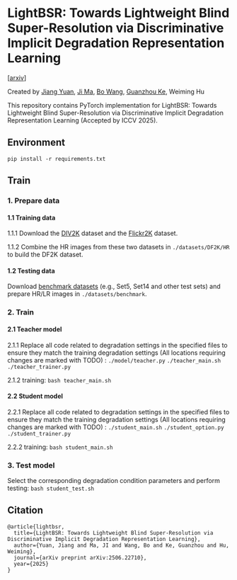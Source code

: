 # LightBSR: Towards Lightweight Blind Super-Resolution via Discriminative Implicit Degradation Representation Learning

[[arxiv](https://arxiv.org/abs/2506.22710)]

Created by [Jiang Yuan](https://github.com/Fieldhunter), [Ji Ma](https://github.com/MJ-NCEPU), [Bo Wang](https://github.com/wangbo2016), [Guanzhou Ke](https://github.com/Guanzhou-Ke), Weiming Hu

This repository contains PyTorch implementation for LightBSR: Towards Lightweight Blind Super-Resolution via Discriminative Implicit Degradation Representation Learning (Accepted by ICCV 2025).

## Environment
`pip install -r requirements.txt`

## Train
### 1. Prepare data 
#### 1.1 Training data
1.1.1 Download the [DIV2K](https://data.vision.ee.ethz.ch/cvl/DIV2K/)  dataset and the [Flickr2K](http://cv.snu.ac.kr/research/EDSR/Flickr2K.tar) dataset.

1.1.2 Combine the HR images from these two datasets in `./datasets/DF2K/HR` to build the DF2K dataset. 

#### 1.2 Testing data
Download [benchmark datasets](https://github.com/xinntao/BasicSR/blob/a19aac61b277f64be050cef7fe578a121d944a0e/docs/Datasets.md) (e.g., Set5, Set14 and other test sets) and prepare HR/LR images in `./datasets/benchmark`.

### 2. Train
#### 2.1 Teacher model
2.1.1 Replace all code related to degradation settings in the specified files to ensure they match the training degradation settings (All locations requiring changes are marked with TODO) :
`./model/teacher.py` `./teacher_main.sh` `./teacher_trainer.py`

2.1.2 training: `bash teacher_main.sh`

#### 2.2 Student model
2.2.1 Replace all code related to degradation settings in the specified files to ensure they match the training degradation settings (All locations requiring changes are marked with TODO) :
`./student_main.sh` `./student_option.py` `./student_trainer.py`

2.2.2 training: `bash student_main.sh`

### 3. Test model
Select the corresponding degradation condition parameters and perform testing: `bash student_test.sh`

## Citation
```
@article{lightbsr,
  title={LightBSR: Towards Lightweight Blind Super-Resolution via Discriminative Implicit Degradation Representation Learning},
  author={Yuan, Jiang and Ma, JI and Wang, Bo and Ke, Guanzhou and Hu, Weiming},
  journal={arXiv preprint arXiv:2506.22710},
  year={2025}
}
```
